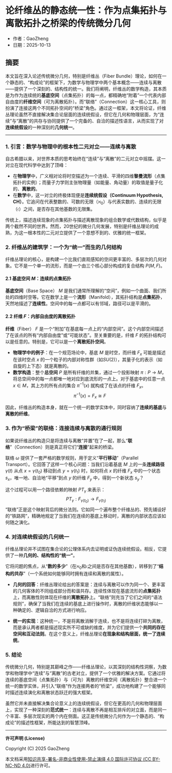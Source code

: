 # 论纤维丛的静态统一性：作为点集拓扑与离散拓扑之桥梁的传统微分几何

- 作者：GaoZheng
- 日期：2025-10-13

## 摘要
本文旨在深入论述传统微分几何，特别是纤维丛（Fiber Bundle）理论，如何在一个静态的、“构成论”的框架下，为数学与物理学中两个基本概念——连续与离散——提供了一个深刻的、结构性的统一。我们将阐明，纤维丛的数学构造，其本质是为作为连续统的**基底空间**（点集拓扑）的每一点，都精确地“附着”一个代表内部自由度的**纤维空间**（可为离散拓扑）。而“联络”（Connection）这一核心工具，则扮演了连接这两个不同拓扑空间的“桥梁”角色。通过这一框架，本文将论证，纤维丛理论虽然不直接解决集合论层面的连续统假设，但它在几何和物理层面，为“连续”与“离散”的共存与协同提供了一个完备的、自洽的描述性语言，从而实现了对**连续统假设**的一种深刻的**几何统一**。

---

### **1. 引言：数学与物理中的根本性二元对立——连续与离散**

自古希腊以来，对世界本质的思考始终在“连续”与“离散”的二元对立中摇摆。这一对立在现代科学中达到了顶峰：
* 在**物理学**中，广义相对论将时空描述为一个连续、平滑的四维**黎曼流形**（点集拓扑的实例）；而量子力学则主张物理量（如能量、角动量）的取值是量子化的、**离散的**。
* 在**数学**中，这一对立的终极体现便是**连续统假设（Continuum Hypothesis, CH）**。它追问在代表整数的、可数的无限（$\aleph_0$）与代表实数的、连续的无限（$\mathfrak{c}$）之间，是否存在其他基数的无限集。

传统上，描述连续现象的点集拓扑与描述离散现象的组合数学或代数结构，似乎是两个截然不同的世界。然而，20世纪的微分几何发展，特别是纤维丛理论的成熟，为这一根本性的二元对立提供了一个意想不到的、优雅的统一框架。

### **2. 纤维丛的建筑学：一个为“统一”而生的几何结构**

纤维丛理论的核心，是构建一个比我们直观感知的空间更丰富的、多层次的几何对象。它不是一个单一的流形，而是一个由三个核心部分构成的复合结构 $P(M, F)$。

#### **2.1 基底空间 $M$：连续的点集拓扑**

**基底空间**（Base Space） $M$ 是我们通常所理解的“空间”，例如一个曲面、我们所处的四维时空等。它在数学上是一个**流形**（Manifold），其拓扑结构是**点集拓扑**，天然地描述了**连续性**。空间中的每一点都可以有邻域，路径可以是平滑的。

#### **2.2 纤维 $F$：内部自由度的离散拓扑**

**纤维**（Fiber） $F$ 是一个“附加”在基底每一点上的“内部空间”。这个内部空间描述了在该点的所有“内部自由度”或“可能状态”。至关重要的是，纤维 $F$ 的拓扑结构可以是任意的。特别是，它可以是一个**离散拓扑空间**。
* **物理学中的例子**：在一个规范场论中，基底 $M$ 是时空，而纤维 $F_x$ 可能是描述在该时空点 $x$ 的一个粒子的内部对称性群（如$SU(2)$），其量子化的表示（如自旋的上下态）就是离散的。
* **数学构造**：整个**总空间** $P$ 是所有纤维的并集，通过一个投影映射 $\pi: P \to M$，将总空间中的每一点都唯一地对应到底流形的一点上。对于基底中的任意一点 $x \in M$，其上方的所有点的集合 $\pi^{-1}(x)$ 就构成了在该点的纤维 $F_x$。
    $$\pi^{-1}(x) = F_x \cong F$$

因此，纤维丛的构造本身，就在一个统一的数学实体中，同时容纳了**连续的基底**与**离散的纤维**。

### **3. 作为“桥梁”的联络：连接连续与离散的通行规则**

如果说纤维丛的构造只是将连续与离散“并置”在了一起，那么“**联络**”（Connection）则是真正将它们“**连接**”起来的桥梁。

联络 $\omega$ 提供了一套严格的数学规则，用于定义“**平行移动**”（Parallel Transport）。它回答了这样一个核心问题：当我们沿着基底 $M$ 上的一条**连续路径** $\gamma(t)$ 从点 $x = \gamma(t_0)$ 移动到点 $y = \gamma(t_1)$ 时，如何将点 $x$ 的纤维 $F_x$ 中的一个状态 $s_x$，唯一地、自洽地“平移”到点 $y$ 的纤维 $F_y$ 中，得到一个新状态 $s_y$？

这个过程可以用一个路径依赖的映射 $PT_{\gamma}$ 来表示：
$$PT_{\gamma}: F_{\gamma(t_0)} \to F_{\gamma(t_1)}$$
“联络”正是这个映射背后的微分法则。它如同一个遍布整个纤维丛的、预先铺设好的“铁路网”，精确地规定了当我们在连续的基底上移动时，离散的内部状态应该如何随之演化。

### **4. 对连续统假设的几何统一**

纤维丛理论并不试图在集合论的公理体系内去证明或证伪连续统假设。相反，它提供了一种**几何的、结构性的“统一”**。

它将问题的焦点，从“**数的多少**”（在$\aleph_0$和$\mathfrak{c}$之间是否存在其他基数），转移到了“**结构的共存**”（一个系统如何能够同时拥有连续和离散的属性）。

* **几何的回答**：纤维丛理论给出的答案是：连续与离散可以作为同一个、更丰富的几何客体的不同组成部分而和谐共存。连续性体现在基底流形的**点集拓扑**上，而离散性则体现在纤维的**离散拓扑**上。“联络”则充当了它们之间的“语法规则”，确保了当我们在连续的基底上进行操作时，离散的纤维状态能够以一种确定的、逻辑自洽的方式进行响应。

* **统一的实现**：这种统一，不是将离散消解于连续，也不是将连续打碎为离散，而是承认两者都是描述现实所不可或缺的维度，并为它们提供一个**共同的存在空间和互动法则**。在这个意义上，纤维丛理论**在现象和结构层面，统一了连续统**。

### **5. 结论**

传统微分几何，特别是其巅峰之作——纤维丛理论，以其深刻的结构性洞察，为数学和物理学中“连续”与“离散”的古老对立，提供了一个优雅的解决方案。它通过将连续的基底空间（点集拓扑）与（可为）离散的纤维空间（离散拓扑）整合进一个统一的数学实体，并引入“联络”作为连接两者的“桥梁”，成功地构建了一个能够同时描述连续演化和离散状态跃迁的强大框架。

虽然它并未直接解决集合论意义上的连续统假设，但它在更高的几何和物理层面上，实现了一种深刻的**范式统一**：连续与离散不再是相互排斥的对立面，而是同一个丰富、多层次现实的两个内在侧面。这正是传统微分几何作为一个静态的、“构成论”的描述性框架，所能达到的智慧顶峰。

---
**许可声明 (License)**

Copyright (C) 2025 GaoZheng

本文档采用[知识共享-署名-非商业性使用-禁止演绎 4.0 国际许可协议 (CC BY-NC-ND 4.0)](https://creativecommons.org/licenses/by-nc-nd/4.0/deed.zh-Hans)进行许可。
